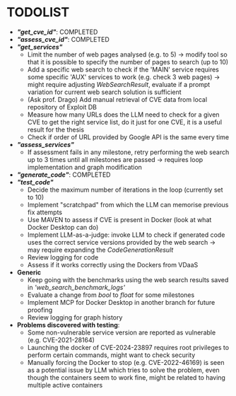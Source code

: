 # TODOLIST
- ***"get_cve_id"***: COMPLETED
- ***"assess_cve_id"***: COMPLETED
- ***"get_services"***
    - Limit the number of web pages analysed (e.g. to 5) &rarr; modify tool so that it is possible to specify the number of pages to search (up to 10)
    - Add a specific web search to check if the 'MAIN' service requires some specific 'AUX' services to work (e.g. check 3 web pages) &rarr; might require adjusting _WebSearchResult_, evaluate if a prompt variation for current web search solution is sufficient
    -  (Ask prof. Drago) Add manual retrieval of CVE data from local repository of Exploit DB
    - Measure how many URLs does the LLM need to check for a given CVE to get the right service list, do it just for one CVE, it is a useful result for the thesis
    - Check if order of URL provided by Google API is the same every time
- ***"assess_services"***
    - If assessment fails in any milestone, retry performing the web search up to 3 times until all milestones are passed &rarr; requires loop implementation and graph modification
- ***"generate_code"***: COMPLETED
- ***"test_code"***
    - Decide the maximum number of iterations in the loop (currently set to 10)
    - Implement "scratchpad" from which the LLM can memorise previous fix attempts
    - Use MAVEN to assess if CVE is present in Docker (look at what Docker Desktop can do)
    - Implement LLM-as-a-judge: invoke LLM to check if generated code uses the correct service versions provided by the web search &rarr; may require expanding the _CodeGenerationResult_
    - Review logging for code
    - Assess if it works correctly using the Dockers from VDaaS
- **Generic**
    - Keep going with the benchmarks using the web search results saved in _'web_search_benchmark_logs'_
    - Evaluate a change from _bool_ to _float_ for some milestones
    - Implement MCP for Docker Desktop in another branch for future proofing
    - Review logging for graph history
- **Problems discovered with testing**:
    - Some non-vulnerable service version are reported as vulnerable (e.g. CVE-2021-28164)
    - Launching the docker of CVE-2024-23897 requires root privileges to perform certain commands, might want to check security
    - Manually forcing the Docker to stop (e.g. CVE-2022-46169) is seen as a potential issue by LLM which tries to solve the problem, even though the containers seem to work fine, might be related to having multiple active containers 